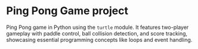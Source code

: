 # Ping Pong Game project
 Ping Pong game in Python using the `turtle` module. It features two-player gameplay with paddle control, ball collision detection, and score tracking, showcasing essential programming concepts like loops and event handling.
